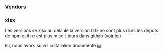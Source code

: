 ### Vendors

### xlsx

Les versions de xlsx au delà de la version 0.18 ne sont plus dans les dépots de npm et il ne est plus mise à jours dans github ([voir ici](https://github.com/SheetJS/sheetjs))

Ici, nous avons suivi l'installation documenté [ici](https://docs.sheetjs.com/docs/getting-started/installation/nodejs#vendoring)
